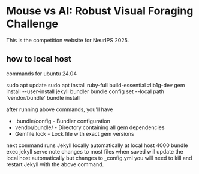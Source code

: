 # Mouse vs AI: Robust Visual Foraging Challenge

This is the competition website for NeurIPS 2025.

## how to local host
commands for ubuntu 24.04

sudo apt update
sudo apt install ruby-full build-essential zlib1g-dev
gem install --user-install jekyll bundler
bundle config set --local path 'vendor/bundle'
bundle install

after running above commands, you'll have
- .bundle/config - Bundler configuration
- vendor/bundle/ - Directory containing all gem dependencies
- Gemfile.lock - Lock file with exact gem versions

next command runs Jekyll locally automatically at local host 4000
bundle exec jekyll serve
note changes to most files when saved will update the local host automatically but changes to _config.yml you will need to kill and restart Jekyll with the above command.
